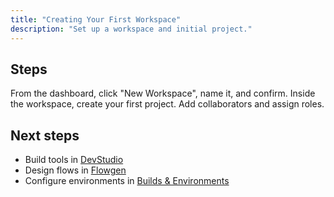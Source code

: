 ```yaml
---
title: "Creating Your First Workspace"
description: "Set up a workspace and initial project."
---
```


## Steps

<Steps>
<Step title="Create workspace">
  From the dashboard, click "New Workspace", name it, and confirm.
</Step>
<Step title="Create project">
  Inside the workspace, create your first project.
</Step>
<Step title="Invite team">
  Add collaborators and assign roles.
</Step>
</Steps>

## Next steps

- Build tools in [DevStudio](/devstudio/overview)
- Design flows in [Flowgen](/flowgen/overview)
- Configure environments in [Builds & Environments](/builds/overview)


